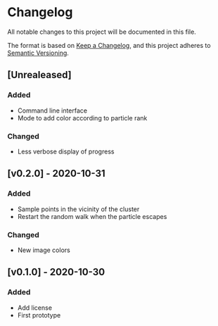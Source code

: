 # Changelog
All notable changes to this project will be documented in this file.

The format is based on [Keep a Changelog](https://keepachangelog.com/en/1.0.0/),
and this project adheres to [Semantic Versioning](https://semver.org/spec/v2.0.0.html).


## [Unrealeased]
### Added
- Command line interface
- Mode to add color according to particle rank

### Changed
- Less verbose display of progress


## [v0.2.0] - 2020-10-31
### Added
- Sample points in the vicinity of the cluster
- Restart the random walk when the particle escapes

### Changed
- New image colors


## [v0.1.0] - 2020-10-30
### Added
- Add license
- First prototype
